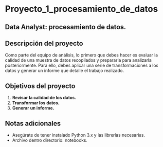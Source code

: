 # Proyecto_1_procesamiento_de_datos
 
## **Data Analyst: procesamiento de datos.**

## **Descripción del proyecto**

Como parte del equipo de análisis, lo primero que debes hacer es evaluar la calidad de una muestra de datos recopilados y prepararla para analizarla posteriormente. 
Para ello, debes aplicar una serie de transformaciones a los datos y generar un informe que detalle el trabajo realizado.

## **Objetivos del proyecto**

1. **Revisar la calidad de los datos.**
2. **Transformar los datos.**
3. **Generar un informe.**

## **Notas adicionales**

- Asegúrate de tener instalado Python 3.x y las librerías necesarias.
- Archivo dentro directorio: notebooks.

